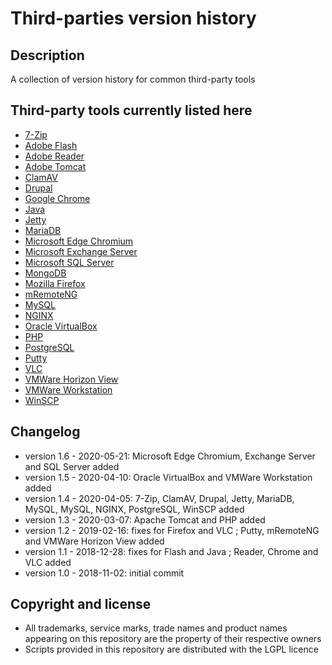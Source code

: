 Third-parties version history
=============================

Description
-----------
A collection of version history for common third-party tools

Third-party tools currently listed here
---------------------------------------
* [7-Zip](./7-Zip)
* [Adobe Flash](./Adobe%20Flash)
* [Adobe Reader](./Adobe%20Reader)
* [Adobe Tomcat](./Apache%20Tomcat)
* [ClamAV](./ClamAV)
* [Drupal](./Drupal)
* [Google Chrome](./Google%20Chrome)
* [Java](./Java)
* [Jetty](./Jetty)
* [MariaDB](./MariaDB)
* [Microsoft Edge Chromium](./Microsoft%20Edge%20Chromium)
* [Microsoft Exchange Server](./Microsoft%20Exchange%20Server)
* [Microsoft SQL Server](./Microsoft%20SQL%20Server)
* [MongoDB](./MongoDB)
* [Mozilla Firefox](./Mozilla%20Firefox)
* [mRemoteNG](./mRemoteNG)
* [MySQL](./MySQL)
* [NGINX](./NGINX)
* [Oracle VirtualBox](./Oracle%20VirtualBox)
* [PHP](./PHP)
* [PostgreSQL](./PostgreSQL)
* [Putty](./Putty)
* [VLC](./VLC)
* [VMWare Horizon View](./VMWare%20Horizon%20View)
* [VMWare Workstation](./VMWare%20Workstation)
* [WinSCP](./WinSCP)

Changelog
---------
* version 1.6 - 2020-05-21: Microsoft Edge Chromium, Exchange Server and SQL Server added
* version 1.5 - 2020-04-10: Oracle VirtualBox and VMWare Workstation added
* version 1.4 - 2020-04-05: 7-Zip, ClamAV, Drupal, Jetty, MariaDB, MySQL, MySQL, NGINX, PostgreSQL, WinSCP added
* version 1.3 - 2020-03-07: Apache Tomcat and PHP added
* version 1.2 - 2019-02-16: fixes for Firefox and VLC ; Putty, mRemoteNG and VMWare Horizon View added
* version 1.1 - 2018-12-28: fixes for Flash and Java ; Reader, Chrome and VLC added
* version 1.0 - 2018-11-02: initial commit

Copyright and license
---------------------
* All trademarks, service marks, trade names and product names appearing on this repository are the property of their respective owners
* Scripts provided in this repository are distributed with the LGPL licence